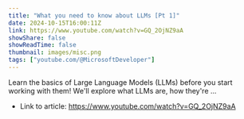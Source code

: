 ```yaml
---
title: "What you need to know about LLMs [Pt 1]"
date: 2024-10-15T16:00:11Z
link: https://www.youtube.com/watch?v=GQ_2OjNZ9aA
showShare: false
showReadTime: false
thumbnail: images/misc.png
tags: ["youtube.com/@MicrosoftDeveloper"]
---
```

Learn the basics of Large Language Models (LLMs) before you start working with them! We'll explore what LLMs are, how they're ...

- Link to article: https://www.youtube.com/watch?v=GQ_2OjNZ9aA